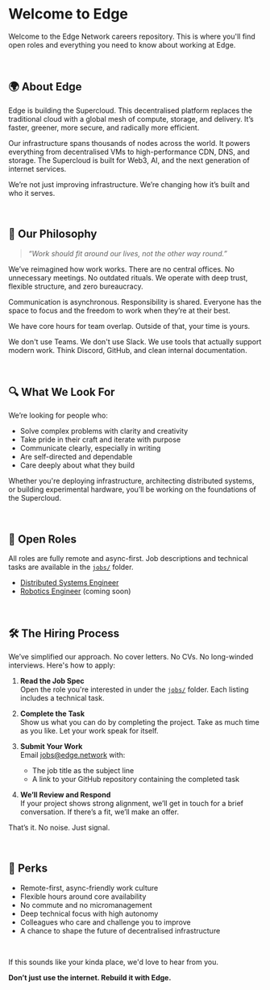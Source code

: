 # Welcome to Edge

Welcome to the Edge Network careers repository. This is where you'll find open roles and everything you need to know about working at Edge.

<br>

## 🌍 About Edge

Edge is building the Supercloud. This decentralised platform replaces the traditional cloud with a global mesh of compute, storage, and delivery. It’s faster, greener, more secure, and radically more efficient.

Our infrastructure spans thousands of nodes across the world. It powers everything from decentralised VMs to high-performance CDN, DNS, and storage. The Supercloud is built for Web3, AI, and the next generation of internet services.

We’re not just improving infrastructure. We’re changing how it’s built and who it serves.

<br>

## 🧘 Our Philosophy

> _“Work should fit around our lives, not the other way round.”_

We’ve reimagined how work works. There are no central offices. No unnecessary meetings. No outdated rituals. We operate with deep trust, flexible structure, and zero bureaucracy.

Communication is asynchronous. Responsibility is shared. Everyone has the space to focus and the freedom to work when they’re at their best.

We have core hours for team overlap. Outside of that, your time is yours.

We don't use Teams. We don't use Slack. We use tools that actually support modern work. Think Discord, GitHub, and clean internal documentation.

<br>

## 🔍 What We Look For

We’re looking for people who:
- Solve complex problems with clarity and creativity
- Take pride in their craft and iterate with purpose
- Communicate clearly, especially in writing
- Are self-directed and dependable
- Care deeply about what they build

Whether you're deploying infrastructure, architecting distributed systems, or building experimental hardware, you’ll be working on the foundations of the Supercloud.

<br>

## 📂 Open Roles

All roles are fully remote and async-first. Job descriptions and technical tasks are available in the [`jobs/`](./jobs/) folder.

- [Distributed Systems Engineer](./jobs/distributed-systems-engineer.md)
- [Robotics Engineer](./jobs/robotics-engineer.md) (coming soon)

<br>

## 🛠️ The Hiring Process

We’ve simplified our approach. No cover letters. No CVs. No long-winded interviews. Here's how to apply:

1. **Read the Job Spec**  
   Open the role you're interested in under the [`jobs/`](./jobs/) folder. Each listing includes a technical task.

2. **Complete the Task**  
   Show us what you can do by completing the project. Take as much time as you like. Let your work speak for itself.

3. **Submit Your Work**  
   Email [jobs@edge.network](mailto:jobs@edge.network) with:
   - The job title as the subject line
   - A link to your GitHub repository containing the completed task

4. **We’ll Review and Respond**  
   If your project shows strong alignment, we’ll get in touch for a brief conversation. If there’s a fit, we’ll make an offer.

That’s it. No noise. Just signal.

<br>

## 🎁 Perks

- Remote-first, async-friendly work culture
- Flexible hours around core availability
- No commute and no micromanagement
- Deep technical focus with high autonomy
- Colleagues who care and challenge you to improve
- A chance to shape the future of decentralised infrastructure

<br>

If this sounds like your kinda place, we'd love to hear from you.

**Don’t just use the internet. Rebuild it with Edge.**
